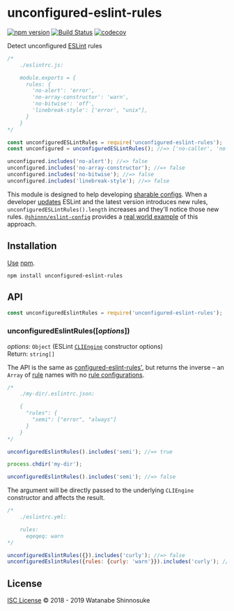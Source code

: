 # unconfigured-eslint-rules

[![npm version](https://img.shields.io/npm/v/unconfigured-eslint-rules.svg)](https://www.npmjs.com/package/unconfigured-eslint-rules)
[![Build Status](https://travis-ci.org/shinnn/unconfigured-eslint-rules.svg?branch=master)](https://travis-ci.org/shinnn/unconfigured-eslint-rules)
[![codecov](https://codecov.io/gh/shinnn/unconfigured-eslint-rules/branch/master/graph/badge.svg)](https://codecov.io/gh/shinnn/unconfigured-eslint-rules)

Detect unconfigured [ESLint](https://eslint.org/) rules

```javascript
/*
    ./eslintrc.js:

    module.exports = {
      rules: {
        'no-alert': 'error',
        'no-array-constructor': 'warn',
        'no-bitwise': 'off',
        'linebreak-style': ['error', "unix"],
      }
    }
*/

const unconfiguredESLintRules = require('unconfigured-eslint-rules');
const unconfigured = unconfiguredESLintRules(); //=> ['no-caller', 'no-catch-shadow', 'no-class-assign', ...]

unconfigured.includes('no-alert'); //=> false
unconfigured.includes('no-array-constructor'); //=> false
unconfigured.includes('no-bitwise'); //=> false
unconfigured.includes('linebreak-style'); //=> false
```

This module is designed to help developing [sharable configs](https://eslint.org/docs/developer-guide/shareable-configs). When a developer [updates](https://docs.npmjs.com/cli/update) ESLint and the latest version introduces new rules, `unconfiguredESLintRules().length` increases and they'll notice those new rules. [`@shinnn/eslint-config`](https://github.com/shinnn/eslint-config) provides a [real world example](https://github.com/shinnn/eslint-config/blob/596a56f11034ac344120a655c368d9fd4ac09305/test/test.js#L72-L157) of this approach.

## Installation

[Use](https://docs.npmjs.com/cli/install) [npm](https://docs.npmjs.com/about-npm/).

```
npm install unconfigured-eslint-rules
```

## API

```javascript
const unconfiguredEslintRules = require('unconfigured-eslint-rules');
```

### unconfiguredEslintRules([*options*])

*options*: `Object` (ESLint [`CLIEngine`](https://eslint.org/docs/developer-guide/nodejs-api#cliengine) constructor options)  
Return: `string[]`

The API is the same as [configured-eslint-rules'](https://github.com/shinnn/configured-eslint-rules#api), but returns the inverse – an `Array` of [rule](http://eslint.org/docs/rules/) names with no [rule configurations](http://eslint.org/docs/user-guide/configuring#configuring-rules).

```javascript
/*
    ./my-dir/.eslintrc.json:

    {
      "rules": {
        "semi": ["error", "always"]
      }
    }
*/

unconfiguredEslintRules().includes('semi'); //=> true

process.chdir('my-dir');

unconfiguredEslintRules().includes('semi'); //=> false
```

The argument will be directly passed to the underlying `CLIEngine` constructor and affects the result.

```javascript
/*
    ./eslintrc.yml:

    rules:
      eqeqeq: warn
*/

unconfiguredEslintRules({}).includes('curly'); //=> false
unconfiguredEslintRules({rules: {curly: 'warn'}}).includes('curly'); //=> true
```

## License

[ISC License](./LICENSE) © 2018 - 2019 Watanabe Shinnosuke
